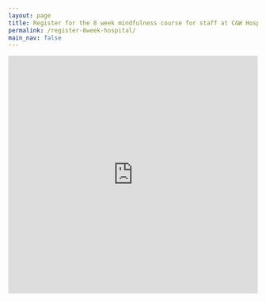 ```yaml
---
layout: page
title: Register for the 8 week mindfulness course for staff at C&W Hospital
permalink: /register-8week-hospital/
main_nav: false
---
```

<iframe width="640px" height= "480px" src= "https://forms.office.com/Pages/ResponsePage.aspx?id=DQSIkWdsW0yxEjajBLZtrQAAAAAAAAAAAAMAAOkJCbBUQlFOS01ERFdDNk1BT05BU1lGOVJVWjBUSC4u&embed=true" frameborder= "0" marginwidth= "0" marginheight= "0" style= "border: none; max-width:100%; max-height:100vh" allowfullscreen webkitallowfullscreen mozallowfullscreen msallowfullscreen> </iframe>
